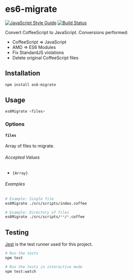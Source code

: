 # es6-migrate
[![JavaScript Style Guide](https://cdn.rawgit.com/feross/standard/master/badge.svg)](https://github.com/feross/standard)
[![Build Status](https://travis-ci.org/dcalhoun/es6-migrate.svg?branch=master)](https://travis-ci.org/dcalhoun/es6-migrate)

Convert CoffeeScript to JavaScript. Conversions performed:
- CoffeeScript => JavaScript
- AMD => ES6 Modules
- Fix StandardJS violations
- Delete original CoffeeScript files

## Installation

```bash
npm install es6-migrate
```

## Usage
```bash
es6Migrate <files>
```

### Options
#### `files`
Array of files to migrate.

###### Accepted Values
- `{Array}`

###### Examples
```bash
# Example: Single file
es6Migrate ./src/scripts/index.coffee

# Example: Directory of files
es6Migrate ./src/scripts/**/*.coffee
```

## Testing
[Jest](http://facebook.github.io/jest/) is the test runner used for this project.

```bash
# Run the tests
npm test

# Run the tests in interactive mode
npm test:watch
```
